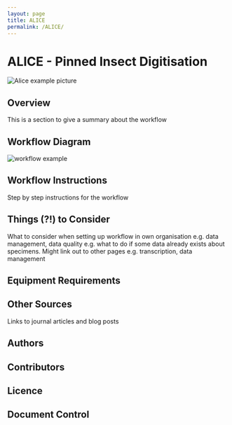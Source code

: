 ```yaml
---
layout: page
title: ALICE
permalink: /ALICE/
---
```

# ALICE - Pinned Insect Digitisation

![Alice example picture](https://github.com/lmfrench/lmfrench.github.io/blob/master/images/Pinned%20insect%20stage%20one%20753%20x%20435.jpg?raw=true)

## Overview

This is a section to give a summary about the workflow

## Workflow Diagram

![workflow example](https://github.com/lmfrench/lmfrench.github.io/blob/master/images/workflowtest.PNG?raw=true)

## Workflow Instructions

Step by step instructions for the workflow

## Things (?!) to Consider
What to consider when setting up workflow in own organisation e.g. data management, data quality e.g. what to do if some data already exists about specimens. Might link out to other pages e.g. transcription, data management

## Equipment Requirements

## Other Sources

Links to journal articles and blog posts

## Authors

## Contributors

## Licence

## Document Control

